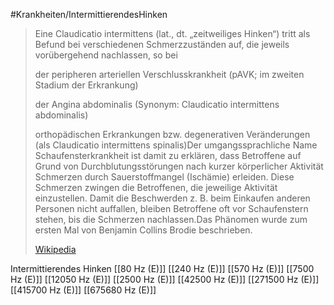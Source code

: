 #Krankheiten/IntermittierendesHinken

> Eine Claudicatio intermittens (lat., dt. „zeitweiliges Hinken“) tritt als Befund bei verschiedenen Schmerzzuständen auf, die jeweils vorübergehend nachlassen, so bei 
>
> 
>
> der peripheren arteriellen Verschlusskrankheit (pAVK; im zweiten Stadium der Erkrankung)
>
> der Angina abdominalis (Synonym:  Claudicatio intermittens abdominalis)
>
> orthopädischen Erkrankungen bzw. degenerativen Veränderungen (als Claudicatio intermittens spinalis)Der umgangssprachliche Name Schaufensterkrankheit ist damit zu erklären, dass Betroffene auf Grund von Durchblutungsstörungen nach kurzer körperlicher Aktivität Schmerzen durch Sauerstoffmangel (Ischämie) erleiden. Diese Schmerzen zwingen die Betroffenen, die jeweilige Aktivität einzustellen. Damit die Beschwerden z. B. beim Einkaufen anderen Personen nicht auffallen, bleiben Betroffene oft vor Schaufenstern stehen, bis die Schmerzen nachlassen.Das Phänomen wurde zum ersten Mal von Benjamin Collins Brodie beschrieben.
>
> [Wikipedia](https://de.wikipedia.org/wiki/Claudicatio%20intermittens)

Intermittierendes Hinken
[[80 Hz (E)]]
[[240 Hz (E)]]
[[570 Hz (E)]]
[[7500 Hz (E)]]
[[12050 Hz (E)]]
[[2500 Hz (E)]]
[[42500 Hz (E)]]
[[271500 Hz (E)]]
[[415700 Hz (E)]]
[[675680 Hz (E)]]